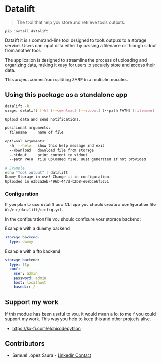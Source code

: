 # Datalift

> The tool that help you store and retrieve tools outputs.

`pip install datalift`

Datalift it is a command-line tool designed to tools outputs to a storage service.
Users can input data either by passing a filename or through stdout from another tool.

The application is designed to streamline the process of uploading and
organizing data, making it easy for users to securely store and access their
data.

This project comes from splitting SARF into multiple modules.

## Using this package as a standalone app

```bash
datalift -h
usage: datalift [-h] [--download] [--stdout] [--path PATH] [filename]

Upload data and send notifications.

positional arguments:
  filename     name of file

optional arguments:
  -h, --help   show this help message and exit
  --download   download file from storage
  --stdout     print content to stdout
  --path PATH  file uploaded file. uuid generated if not provided

# Example
echo "Tool output" | datalift
Dummy Storage in use! Change it in configuration.
Uploaded in e3bca2eb-496b-447d-b2b8-e0ebce6f5351
```


### Configuration

If you plan to use datalift as a CLI app you should create a configuration file in
`/etc/datalift/config.yml`.

In the configuration file you should configure your storage backend:

Example with a dummy backend

```yaml
storage_backend:
  type: dummy
```

Example with a ftp backend
```yaml
storage_backend:
  type: ftp
  conf:
    user: admin
    password: admin
    host: localhost
    basedir: /
```


## Support my work

If this module has been useful to you, it would mean a lot to me if you could support my work.
This way you help to keep this and other projects alive.

- https://ko-fi.com/elchicodepython

## Contributors

- Samuel López Saura - [Linkedin Contact](https://es.linkedin.com/in/sam-sec)
